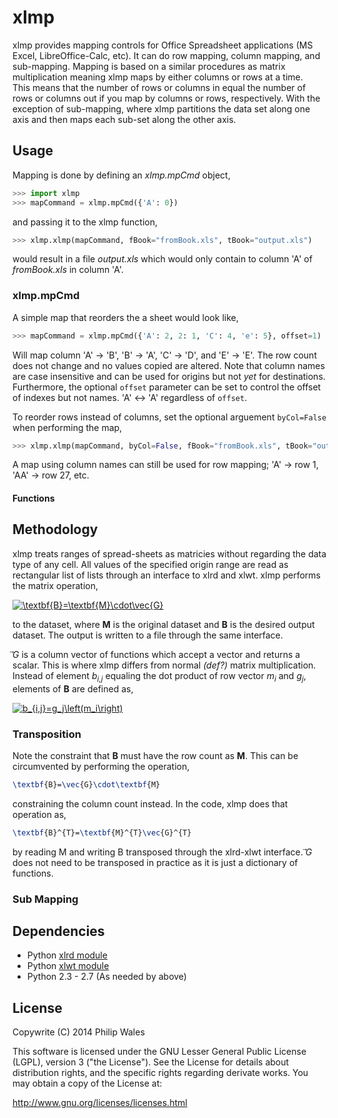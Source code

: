 xlmp
====

xlmp provides mapping controls for Office Spreadsheet applications (MS Excel, LibreOffice-Calc, etc).
It can do row mapping, column mapping, and sub-mapping.
Mapping is based on a similar procedures as matrix multiplication meaning xlmp maps by either columns or rows at a time.  
This means that the number of rows or columns in equal the number of rows or columns out if you map by columns or rows, respectively.
With the exception of sub-mapping, where xlmp partitions the data set along one axis and then maps each sub-set along the other axis.

## Usage

Mapping is done by defining an _xlmp.mpCmd_ object,

```python
>>> import xlmp
>>> mapCommand = xlmp.mpCmd({'A': 0})
```

and passing it to the xlmp function,

```python
>>> xlmp.xlmp(mapCommand, fBook="fromBook.xls", tBook="output.xls")
```

would result in a file _output.xls_ which would only contain to column 'A' of _fromBook.xls_ in column 'A'.

### xlmp.mpCmd

A simple map that reorders the a sheet would look like,

```python
>>> mapCommand = xlmp.mpCmd({'A': 2, 2: 1, 'C': 4, 'e': 5}, offset=1)
```

Will map column 'A' &rarr; 'B', 'B' &rarr; 'A', 'C' &rarr; 'D', and 'E' &rarr; 'E'.
The row count does not change and no values copied are altered.
Note that column names are case insensitive and can be used for origins but not _yet_ for destinations.
Furthermore, the optional `offset` parameter can be set to control the offset of indexes but not names.
'A' &#x2194; 'A' regardless of `offset`.

To reorder rows instead of columns, set the optional arguement `byCol=False` when performing the map,

```python
>>> xlmp.xlmp(mapCommand, byCol=False, fBook="fromBook.xls", tBook="output.xls")
```

A map using column names can still be used for row mapping; 'A' &rarr; row 1, 'AA' &rarr; row 27, etc.

#### Functions

## Methodology

xlmp treats ranges of spread-sheets as matricies without regarding the data type of any cell.
All values of the specified origin range are read as rectangular list of lists through an interface to xlrd and xlwt.
xlmp performs the matrix operation,

<span class="align-center">
  <a href="http://www.codecogs.com/eqnedit.php?latex=\textbf{B}=\textbf{M}\cdot\vec{G}"target="_blank">
    <img src="http://latex.codecogs.com/gif.latex?\textbf{B}=\textbf{M}\cdot\vec{G}"title="\textbf{B}=\textbf{M}\cdot\vec{G}"/>
  </a>
</span>

to the dataset, where **M** is the original dataset and **B** is the desired output dataset.
The output is written to a file through the same interface.

_&#x20d7;G_ is a column vector of functions which accept a vector and returns a scalar.
This is where xlmp differs from normal _(def?)_ matrix multiplication.
Instead of element _b<sub>i,j</sub>_ equaling the dot product of row vector _m<sub>i</sub>_ and _g<sub>j</sub>_, elements of **B** are defined as,

<span class="align-center">
  <a href="http://www.codecogs.com/eqnedit.php?latex=b_{i,j}=g_j\left(m_i\right)" target="_blank">
    <img src="http://latex.codecogs.com/gif.latex?b_{i,j}=g_j\left(m_i\right)" title=" b_{i,j}=g_j\left(m_i\right)"/>
  </a>
</span>

<!--
### Map Commands

In practice, not all of elements of _m<sub>i</sub>_ would be needed by _g<sub>j</sub>_.
Constraining the user to map with only function that accept iterables is unnecessary.
-->

### Transposition

Note the constraint that **B** must have the row count as **M**.
This can be circumvented by performing the operation,

<!-- LMAO if this works -->
```LaTeX
\textbf{B}=\vec{G}\cdot\textbf{M}
```

constraining the column count instead.
In the code, xlmp does that operation as,

<!-- LMAO if this works -->
```LaTeX
\textbf{B}^{T}=\textbf{M}^{T}\vec{G}^{T}
```

by reading M and writing B transposed through the xlrd-xlwt interface.
_&#x20d7;G_ does not need to be transposed in practice as it is just a dictionary of functions.

### Sub Mapping

## Dependencies

- Python [xlrd module](https://github.com/python-excel/xlrd)
- Python [xlwt module](https://github.com/python-excel/xlwt)
- Python 2.3 - 2.7 (As needed by above)

## License
 
 Copywrite (C) 2014 Philip Wales

 This software is licensed under the GNU Lesser General Public License (LGPL), version 3 ("the License").
 See the License for details about distribution rights, and the specific rights regarding derivate works.
 You may obtain a copy of the License at:
 
 http://www.gnu.org/licenses/licenses.html

    
